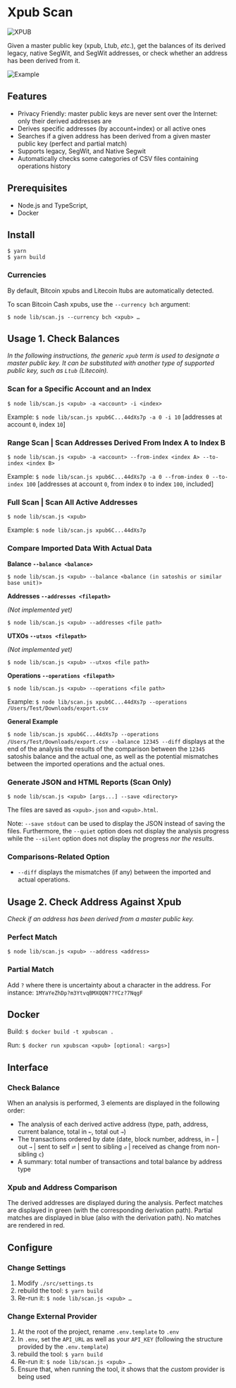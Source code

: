 # Xpub Scan

![XPUB](./doc/logo_alpha.png)

Given a master public key (xpub, Ltub, _etc._), get the balances of its derived legacy, native SegWit, and SegWit addresses, or check whether an address has been derived from it.

![Example](./doc/demo_balance.gif)

## Features

- Privacy Friendly: master public keys are never sent over the Internet: only their derived addresses are
- Derives specific addresses (by account+index) or all active ones
- Searches if a given address has been derived from a given master public key (perfect and partial match)
- Supports legacy, SegWit, and Native Segwit
- Automatically checks some categories of CSV files containing operations history

## Prerequisites

- Node.js and TypeScript,
- Docker

## Install

```
$ yarn
$ yarn build
```

### Currencies

By default, Bitcoin xpubs and Litecoin ltubs are automatically detected.

To scan Bitcoin Cash xpubs, use the `--currency bch` argument:

`$ node lib/scan.js --currency bch <xpub> …`

## Usage 1. Check Balances

_In the following instructions, the generic `xpub` term is used to designate a master public key. It can be substituted with another type of supported public key, such as `Ltub` (Litecoin)._

### Scan for a Specific Account and an Index

`$ node lib/scan.js <xpub> -a <account> -i <index>`

Example:
`$ node lib/scan.js xpub6C...44dXs7p -a 0 -i 10` [addresses at account `0`, index `10`]

### Range Scan | Scan Addresses Derived From Index A to Index B

`$ node lib/scan.js <xpub> -a <account> --from-index <index A> --to-index <index B>`

Example:
`$ node lib/scan.js xpub6C...44dXs7p -a 0 --from-index 0 --to-index 100` [addresses at account `0`, from index `0` to index `100`, included]

### Full Scan | Scan All Active Addresses

`$ node lib/scan.js <xpub>`

Example:
`$ node lib/scan.js xpub6C...44dXs7p`

### Compare Imported Data With Actual Data

**Balance `--balance <balance>`**

`$ node lib/scan.js <xpub> --balance <balance (in satoshis or similar base unit)>`

**Addresses `--addresses <filepath>`**

_(Not implemented yet)_

`$ node lib/scan.js <xpub> --addresses <file path>`

**UTXOs `--utxos <filepath>`**

_(Not implemented yet)_

`$ node lib/scan.js <xpub> --utxos <file path>`

**Operations `--operations <filepath>`**

`$ node lib/scan.js <xpub> --operations <file path>`

Example:
`$ node lib/scan.js xpub6C...44dXs7p --operations /Users/Test/Downloads/export.csv`

**General Example**

`$ node lib/scan.js xpub6C...44dXs7p --operations /Users/Test/Downloads/export.csv --balance 12345 --diff` displays at the end of the analysis the results of the comparison between the `12345` satoshis balance and the actual one, as well as the potential mismatches between the imported operations and the actual ones.

### Generate JSON and HTML Reports (Scan Only)

`$ node lib/scan.js <xpub> [args...] --save <directory>`

The files are saved as `<xpub>.json` and `<xpub>.html`.

Note: `--save stdout` can be used to display the JSON instead of saving the files. Furthermore, the `--quiet` option does not display the analysis progress while the `--silent` option does not display the progress _nor the results_.

### Comparisons-Related Option

- `--diff` displays the mismatches (if any) between the imported and actual operations.

## Usage 2. Check Address Against Xpub

_Check if an address has been derived from a master public key._

### Perfect Match

`$ node lib/scan.js <xpub> --address <address>`

### Partial Match

Add `?` where there is uncertainty about a character in the address. For instance: `1MYaYeZhDp?m3YtvqBMXQQN??YCz?7NqgF`

## Docker

Build: `$ docker build -t xpubscan .`

Run: `$ docker run xpubscan <xpub> [optional: <args>]`

## Interface

### Check Balance

When an analysis is performed, 3 elements are displayed in the following order:

- The analysis of each derived active address (type, path, address, current balance, total in `←`, total out `→`)
- The transactions ordered by date (date, block number, address, in `←` | out `→` | sent to self `⮂` | sent to sibling `↺` | received as change from non-sibling `c`)
- A summary: total number of transactions and total balance by address type

### Xpub and Address Comparison

The derived addresses are displayed during the analysis. Perfect matches are displayed in green (with the corresponding derivation path). Partial matches are displayed in blue (also with the derivation path). No matches are rendered in red.

## Configure

### Change Settings

1. Modify `./src/settings.ts`
2. rebuild the tool: `$ yarn build`
3. Re-run it: `$ node lib/scan.js <xpub> …`

### Change External Provider

1. At the root of the project, rename `.env.template` to `.env`
2. In `.env`, set the `API_URL` as well as your `API_KEY` (following the structure provided by the `.env.template`)
3. rebuild the tool: `$ yarn build`
4. Re-run it: `$ node lib/scan.js <xpub> …`
5. Ensure that, when running the tool, it shows that the _custom_ provider is being used

